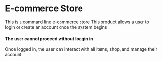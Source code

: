 # E-commerce Store
This is a command line e-commerce store
This product allows a user to login or create an account once the system begins
#### The user cannot proceed without loggin in
Once logged in, the user can interact with all items, shop, and manage their account
